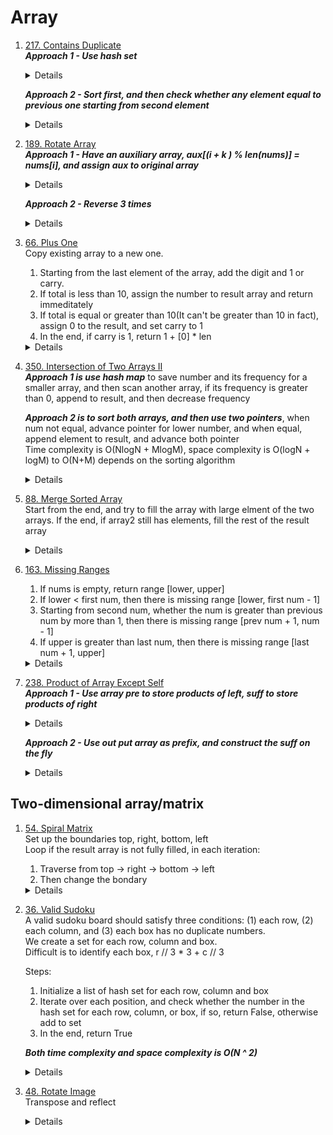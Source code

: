 # Array
1. [217. Contains Duplicate](https://leetcode.com/problems/contains-duplicate)    
    ***Approach 1 - Use hash set***
    <details>

      ```python
       def containsDuplicate(self, nums: List[int]) -> bool:
           seen = set()
           for n in nums:
               if n in seen:
                   return True
               else:
                   seen.add(n)
           
           return False
      ```
    </details>
    
    ***Approach 2 - Sort first, and then check whether any element equal to previous one starting from second element***
    <details>

      ```python
       def containsDuplicate(self, nums: List[int]) -> bool:
           nums.sort()
           for i in range(1, len(nums)):
               if nums[i] == nums[i - 1]:
                   return True
   
           return False
      ```
    </details>
    
1. [189. Rotate Array](https://leetcode.com/problems/rotate-array)  
    ***Approach 1 - Have an auxiliary array, aux[(i + k ) % len(nums)] = nums[i], and assign aux to original array***
    <details>

      ```python
        def rotate(self, nums: List[int], k: int) -> None:
            aux = [0] * len(nums)
            for i in range(len(nums)):
                aux[(i + k) % len(nums)] = nums[i]
            
            for i in range(len(nums)):
                nums[i] = aux[i]
      ```
    </details>
    
    ***Approach 2 - Reverse 3 times***
    <details>

      ```python
        def rotate(self, nums: List[int], k: int) -> None:
            def reverse(start, end):
                left = start
                right = end
                while left < right:
                    nums[left], nums[right] = nums[right], nums[left]
                    left += 1
                    right -= 1
                    
            k %= len(nums)
            reverse(0, len(nums) - 1)
            reverse(0, k - 1)
            reverse(k, len(nums) - 1)
      ```
    </details>
1. [66. Plus One](https://leetcode.com/problems/plus-one)  
    Copy existing array to a new one.   
    1. Starting from the last element of the array, add the digit and 1 or carry.   
    1. If total is less than 10, assign the number to result array and return immeditately
    1. If total is equal or greater than 10(It can't be greater than 10 in fact), assign 0 to the result, and set carry to 1
    1. In the end, if carry is 1, return 1 + [0] * len
    <details>

      ```python
      def plusOne(self, digits: List[int]) -> List[int]:
          carry = 0
          result = digits[:]
          for i in range(len(digits) - 1, -1, -1):
              total = digits[i] + (1 if i == len(digits) - 1 else carry)
              if total < 10:
                  result[i] = total
                  return result
              else:
                  result[i] = 0
                  carry = 1
  
          if carry == 1:
              return [1] + [0] * len(digits)
      ```
    </details>

1. [350. Intersection of Two Arrays II](https://leetcode.com/problems/intersection-of-two-arrays-ii)  
   ***Approach 1 is use hash map*** to save number and its frequency for a smaller array, and then scan another array, if its frequency is greater than 0, append to result, and then decrease frequency
     
    ***Approach 2 is to sort both arrays, and then use two pointers***, when num not equal, advance pointer for lower number, and when equal, append element to result, and advance both pointer  
    Time complexity is O(NlogN + MlogM), space complexity is O(logN + logM) to O(N+M) depends on the sorting algorithm    
    <details>

      ```python
        counter = Counter(nums1)
        result = []
        for n in nums2:
            if counter[n] > 0:
                result.append(n)
                counter[n] -= 1

        return result
      ```
      
      ```python
        def intersect(self, nums1: List[int], nums2: List[int]) -> List[int]:
            nums1.sort()
            nums2.sort()
            result = []
            i = 0
            j = 0
            while i < len(nums1) and j < len(nums2):
                if nums1[i] < nums2[j]:
                    i += 1
                elif nums1[i] > nums2[j]:
                    j += 1
                else:
                    result.append(nums1[i])
                    i += 1
                    j += 1
            return result      
      ```
    </details>
1. [88. Merge Sorted Array](https://leetcode.com/problems/merge-sorted-array)  
   Start from the end, and try to fill the array with large elment of the two arrays. If the end, if array2 still has elements, fill the rest of the result array
    <details>

      ```python
        def merge(self, nums1: List[int], m: int, nums2: List[int], n: int) -> None:
            i = m - 1
            j = n - 1
            k = m + n - 1
            while i >= 0 and j >= 0:
                if nums1[i] > nums2[j]:
                    nums1[k] = nums1[i]
                    i -= 1
                else:
                    nums1[k] = nums2[j]
                    j -= 1
                k -= 1
            
            while j >= 0:
                nums1[k] = nums2[j]
                j -= 1
                k -= 1
      ```
    </details>   
1. [163. Missing Ranges](https://leetcode.com/problems/missing-ranges)  
    1. If nums is empty, return range [lower, upper]
    1. If lower < first num, then there is missing range [lower, first num - 1]
    1. Starting from second num, whether the num is greater than previous num by more than 1, then there is missing range [prev num + 1, num - 1]  
    1. If upper is greater than last num, then there is missing range [last num + 1, upper]   
    <details>

      ```python
        def findMissingRanges(self, nums: List[int], lower: int, upper: int) -> List[List[int]]:
            if not nums:
                return [[lower, upper]]
    
            result = []
            if lower < nums[0]:
                result.append([lower, nums[0] - 1])
            
            for i in range(1, len(nums)):
                if nums[i] - nums[i - 1] > 1:
                    result.append([nums[i - 1] + 1, nums[i] - 1])
            
            if upper > nums[-1]:
                result.append([nums[-1] + 1, upper])
            
            return result
      ```
    </details>   

1. [238. Product of Array Except Self](https://leetcode.com/problems/product-of-array-except-self)   
    ***Approach 1 - Use array pre to store products of left, suff to store products of right*** 
    <details>

      ```python
        def productExceptSelf(self, nums: List[int]) -> List[int]:
            size = len(nums)
            pre = [0] * size
            suff = [0] * size
            pre[0] = 1
            suff[-1] = 1
            
            for i in range(1, size):
                pre[i] = pre[i - 1] * nums[i - 1]
            
            for i in range(size - 2, -1, -1):
                suff[i] = suff[i + 1] * nums[i + 1]
            
            result = [0] * size
            for i in range(size):
                result[i] = pre[i] * suff[i]
            
            return result
      ```
    </details>   

    ***Approach 2 - Use out put array as prefix, and construct the suff on the fly*** 
    <details>

      ```python
        def productExceptSelf(self, nums: List[int]) -> List[int]:
            size = len(nums)
            result = [1] * size
    
            for i in range(1, len(nums)):
                result[i] = result[i - 1] * nums[i - 1]
            
            rightProduct = 1
            for i in range(len(nums) - 1, -1, -1):
                result[i] *= rightProduct
                rightProduct *= nums[i]
            
            return result
      ```
    </details>   

    
## Two-dimensional array/matrix
1. [54. Spiral Matrix](https://leetcode.com/problems/spiral-matrix)   
    Set up the boundaries top, right, bottom, left  
    Loop if the result array is not fully filled, in each iteration:  
    1. Traverse from top -> right -> bottom -> left
    1. Then change the bondary
    <details>

      ```python
        def spiralOrder(self, matrix: List[List[int]]) -> List[int]:
            rowCount = len(matrix)
            colCount = len(matrix[0])
            result = [0] * (rowCount * colCount) 
            topRow = 0
            bottomRow = rowCount - 1
            leftCol = 0
            rightCol = colCount - 1
            i = 0
            while i < rowCount * colCount:
                for c in range(leftCol, rightCol + 1):
                    if i < rowCount * colCount:
                        result[i] = matrix[topRow][c]
                        i += 1
                
                for r in range(topRow + 1, bottomRow + 1):
                    if i < rowCount * colCount:
                        result[i] = matrix[r][rightCol]
                        i += 1
                
                for c in range(rightCol - 1, leftCol - 1, -1):
                    if i < rowCount * colCount:
                        result[i] = matrix[bottomRow][c]
                        i += 1
    
                for r in range(bottomRow - 1, topRow, -1):
                    if i < rowCount * colCount:
                        result[i] = matrix[r][leftCol]
                        i += 1
                
                topRow += 1
                bottomRow -= 1
                leftCol += 1
                rightCol -= 1
    
            return result
      ```
    </details>

1. [36. Valid Sudoku](https://leetcode.com/problems/valid-sudoku)     
    A valid sudoku board should satisfy three conditions: (1) each row, (2) each column, and (3) each box has no duplicate numbers.  
    We create a set for each row, column and box.  
    Difficult is to identify each box, r // 3 * 3 + c // 3  

    Steps:
    1. Initialize a list of hash set for each row, column and box
    2. Iterate over each position, and check whether the number in the hash set for each row, column, or box, if so, return False, otherwise add to set  
    3. In the end, return True  

    ***Both time complexity and space complexity is O(N ^ 2)***
    <details>

      ```python
       def isValidSudoku(self, board: List[List[str]]) -> bool:
           size = len(board)
           rowSet = [set() for _ in range(size)]
           colSet = [set() for _ in range(size)]
           boxSet = [set() for _ in range(size)]
           for r in range(size):
               for c in range(size):
                   cell = board[r][c]
                   if cell == ".":
                       continue
                   
                   if cell in rowSet[r]:
                       return False
                   rowSet[r].add(cell)
   
                   if cell in colSet[c]:
                       return False
                   colSet[c].add(cell)
   
                   boxId = r // 3 * 3 + c // 3
                   if cell in boxSet[boxId]:
                       return False
                   boxSet[boxId].add(cell)
           
           return True
      ```
    </details>

1. [48. Rotate Image](https://leetcode.com/problems/rotate-image)       
    Transpose and reflect  

    <details>

      ```python
       def rotate(self, matrix: List[List[int]]) -> None:
           """
           Do not return anything, modify matrix in-place instead.
           """
           def transpose():
               for r in range(len(matrix)):
                   for c in range(r + 1, len(matrix[0])):
                       matrix[r][c], matrix[c][r] = matrix[c][r], matrix[r][c]
   
           def reflect():
               for r in range(len(matrix)):
                   for c in range(len(matrix[0]) // 2):
                       matrix[r][c], matrix[r][len(matrix[0]) -1 - c] = matrix[r][len(matrix[0]) -1 - c], matrix[r][c]
           
           transpose()
           reflect()
      ```
    </details>

